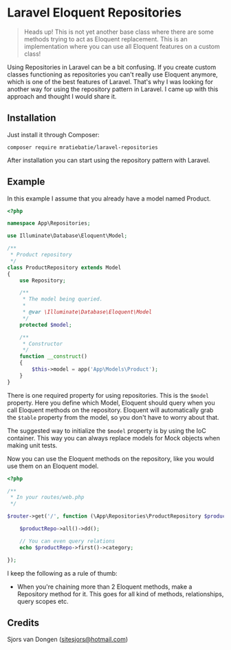 # Laravel Eloquent Repositories

> Heads up! This is not yet another base class where there are some methods trying to act as Eloquent replacement.
This is an implementation where you can use all Eloquent features on a custom class!

Using Repositories in Laravel can be a bit confusing. If you create custom classes functioning as repositories
you can't really use Eloquent anymore, which is one of the best features of Laravel. That's why I was looking for another
way for using the repository pattern in Laravel. I came up with this approach and thought I would share it.

## Installation

Just install it through Composer:

```
composer require mratiebatie/laravel-repositories
```

After installation you can start using the repository pattern with Laravel.

## Example

In this example I assume that you already have a model named Product.

```php
<?php

namespace App\Repositories;

use Illuminate\Database\Eloquent\Model;

/**
 * Product repository
 */
class ProductRepository extends Model
{
    use Repository;

    /**
     * The model being queried.
     *
     * @var \Illuminate\Database\Eloquent\Model
     */
    protected $model;

    /**
     * Constructor
     */
    function __construct()
    {
        $this->model = app('App\Models\Product');
    }
}
```

There is one required property for using repositories. This is the `$model` property.
Here you define which Model, Eloquent should query when you call Eloquent methods on the repository.
Eloquent will automatically grab the `$table` property from the model, so you don't have to worry about that.

The suggested way to initialize the `$model` property is by using the IoC container.
This way you can always replace models for Mock objects when making unit tests.

Now you can use the Eloquent methods on the repository, like you would use them on an Eloquent model.

```php
<?php

/**
 * In your routes/web.php
 */

$router->get('/', function (\App\Repositories\ProductRepository $productRepo) {

    $productRepo->all()->dd();

    // You can even query relations
    echo $productRepo->first()->category;

});
```

I keep the following as a rule of thumb:

 - When you're chaining more than 2 Eloquent methods, make a Repository method for it. This goes for all kind of methods, relationships, query scopes etc.

## Credits

Sjors van Dongen (sitesjors@hotmail.com)